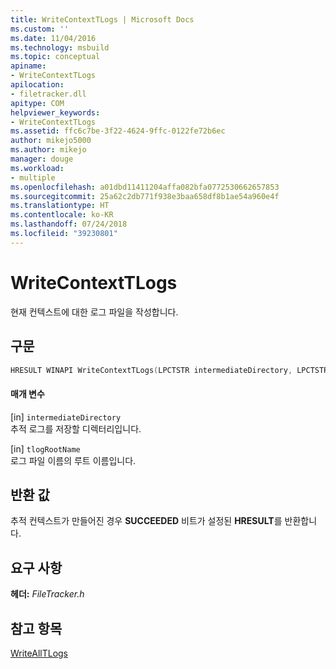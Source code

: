 ```yaml
---
title: WriteContextTLogs | Microsoft Docs
ms.custom: ''
ms.date: 11/04/2016
ms.technology: msbuild
ms.topic: conceptual
apiname:
- WriteContextTLogs
apilocation:
- filetracker.dll
apitype: COM
helpviewer_keywords:
- WriteContextTLogs
ms.assetid: ffc6c7be-3f22-4624-9ffc-0122fe72b6ec
author: mikejo5000
ms.author: mikejo
manager: douge
ms.workload:
- multiple
ms.openlocfilehash: a01dbd11411204affa082bfa0772530662657853
ms.sourcegitcommit: 25a62c2db771f938e3baa658df8b1ae54a960e4f
ms.translationtype: HT
ms.contentlocale: ko-KR
ms.lasthandoff: 07/24/2018
ms.locfileid: "39230801"
---
```

# <a name="writecontexttlogs"></a>WriteContextTLogs
현재 컨텍스트에 대한 로그 파일을 작성합니다.  
  
## <a name="syntax"></a>구문  
  
```cpp  
HRESULT WINAPI WriteContextTLogs(LPCTSTR intermediateDirectory, LPCTSTR tlogRootName);  
```  
  
#### <a name="parameters"></a>매개 변수  
 [in] `intermediateDirectory`  
 추적 로그를 저장할 디렉터리입니다.  
  
 [in] `tlogRootName`  
 로그 파일 이름의 루트 이름입니다.  
  
## <a name="return-value"></a>반환 값  
 추적 컨텍스트가 만들어진 경우 **SUCCEEDED** 비트가 설정된 **HRESULT**를 반환합니다.  
  
## <a name="requirements"></a>요구 사항  
 **헤더:** *FileTracker.h*  
  
## <a name="see-also"></a>참고 항목  
 [WriteAllTLogs](../msbuild/writealltlogs.md)
